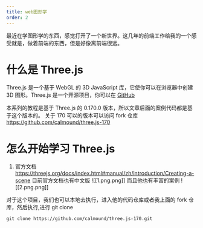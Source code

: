 ```yaml
---
title: web图形学
order: 2
---
```


最近在学图形学的东西，感觉打开了一个新世界。这几年的前端工作给我的一个感受就是，做着前端的东西，但是好像离前端很远。

# 什么是 Three.js

Three.js 是一个基于 WebGL 的 3D JavaScript 库，它使你可以在浏览器中创建 3D 图形。Three.js 是一个开源项目，你可以在 [GitHub](https://github.com/mrdoob/three.js)

本系列的教程是基于 Three.js 的 0.170.0 版本，所以文章后面的案例代码都是基于这个版本的。
关于 170 可以的版本可以访问 fork 仓库 https://github.com/calmound/three.js-170

# 怎么开始学习 Three.js

1. 官方文档
   https://threejs.org/docs/index.html#manual/zh/introduction/Creating-a-scene
   目前官方文档也有中文版
   ![[1.png.png]]
   而且他也有丰富的案例
   ![[2.png.png]]

对于这个项目，我们也可以本地去执行，进入他的代码仓库或者我上面的 fork 仓库，然后执行,进行 git clone

```
git clone https://github.com/calmound/three.js-170.git
```

